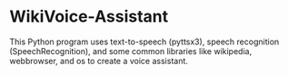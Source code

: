 # WikiVoice-Assistant
This Python program uses text-to-speech (pyttsx3), speech recognition (SpeechRecognition), and some common libraries like wikipedia, webbrowser, and os to create a voice assistant.
